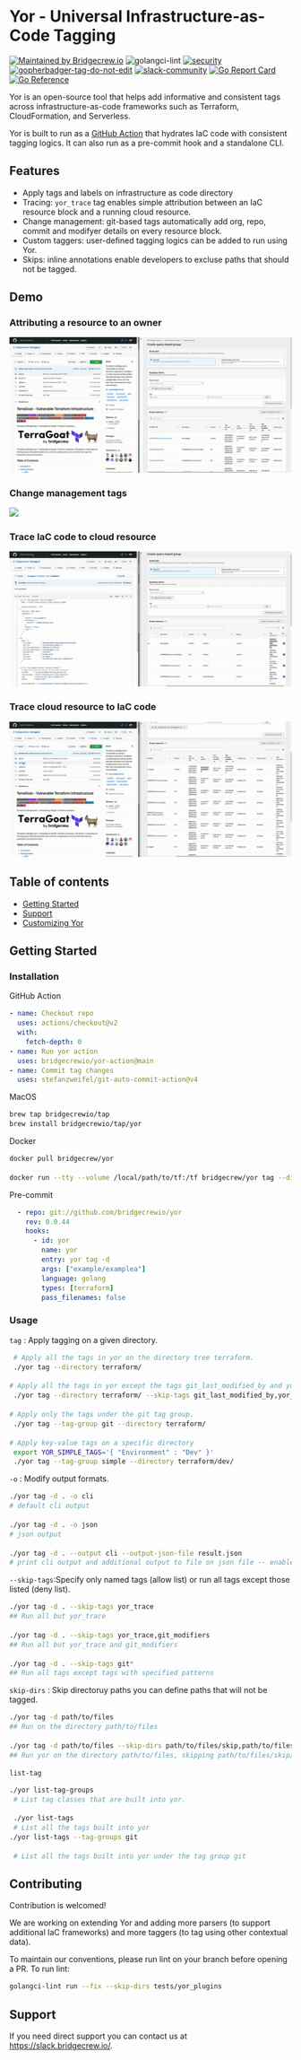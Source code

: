 # Yor - Universal Infrastructure-as-Code Tagging
[![Maintained by Bridgecrew.io](https://img.shields.io/badge/maintained%20by-bridgecrew.io-blueviolet)](https://bridgecrew.io/?utm_source=github&utm_medium=organic_oss&utm_campaign=yor)
![golangci-lint](https://github.com/bridgecrewio/yor/workflows/tests/badge.svg)
[![security](https://github.com/bridgecrewio/yor/actions/workflows/security.yml/badge.svg)](https://github.com/bridgecrewio/yor/actions/workflows/security.yml)
<a href='https://github.com/jpoles1/gopherbadger' target='_blank'>![gopherbadger-tag-do-not-edit](https://img.shields.io/badge/Go%20Coverage-82%25-brightgreen.svg?longCache=true&style=flat)</a>
[![slack-community](https://slack.bridgecrew.io/badge.svg)](https://slack.bridgecrew.io/?utm_source=github&utm_medium=organic_oss&utm_campaign=yor)
[![Go Report Card](https://goreportcard.com/badge/github.com/bridgecrewio/yor)](https://goreportcard.com/report/github.com/bridgecrewio/yor)
[![Go Reference](https://pkg.go.dev/badge/github.com/bridgecrewio/yor.svg)](https://pkg.go.dev/github.com/bridgecrewio/yor)
 
Yor is an open-source tool that helps add informative and consistent tags across infrastructure-as-code frameworks such as Terraform, CloudFormation, and Serverless.

Yor is built to run as a [GitHub Action](https://github.com/bridgecrewio/yor-action) that hydrates IaC code with consistent tagging logics. It can also run as a pre-commit hook and a standalone CLI.

## Features
* Apply tags and labels on infrastructure as code directory
* Tracing: ```yor_trace``` tag enables simple attribution between an IaC resource block and a running cloud resource.
* Change management: git-based tags automatically add org, repo, commit and modifyer details on every resource block.  
* Custom taggers: user-defined tagging logics can be added to run using Yor.
* Skips: inline annotations enable developers to excluse paths that should not be tagged.

## Demo
### Attributing a resource to an owner
![](docs/yor_owner.gif)

### Change management tags
![](docs/yor_git_tags.gif)

### Trace IaC code to cloud resource
![](docs/yor_trace.gif)

### Trace cloud resource to IaC code
![](docs/yor_file.gif)

## **Table of contents**

- [Getting Started](#getting-started)
- [Support](#support)
- [Customizing Yor](CUSTOMIZE.md)

## Getting Started

### Installation
GitHub Action
```yaml
- name: Checkout repo
  uses: actions/checkout@v2
  with:
    fetch-depth: 0
- name: Run yor action
  uses: bridgecrewio/yor-action@main
- name: Commit tag changes
  uses: stefanzweifel/git-auto-commit-action@v4
```

MacOS
```sh
brew tap bridgecrewio/tap
brew install bridgecrewio/tap/yor
```

Docker
```sh
docker pull bridgecrew/yor

docker run --tty --volume /local/path/to/tf:/tf bridgecrew/yor tag --directory /tf
```

Pre-commit
```yaml
  - repo: git://github.com/bridgecrewio/yor
    rev: 0.0.44
    hooks:
      - id: yor
        name: yor
        entry: yor tag -d
        args: ["example/examplea"]
        language: golang
        types: [terraform]
        pass_filenames: false
```

### Usage

`tag` : Apply tagging on a given directory.

```sh
 # Apply all the tags in yor on the directory tree terraform.
 ./yor tag --directory terraform/

# Apply all the tags in yor except the tags git_last_modified_by and yor_trace.
 ./yor tag --directory terraform/ --skip-tags git_last_modified_by,yor_trace

# Apply only the tags under the git tag group.
 ./yor tag --tag-group git --directory terraform/

# Apply key-value tags on a specific directory
 export YOR_SIMPLE_TAGS='{ "Environment" : "Dev" }'
 ./yor tag --tag-group simple --directory terraform/dev/

```

`-o` : Modify output formats.

```sh
./yor tag -d . -o cli
# default cli output

./yor tag -d . -o json
# json output

./yor tag -d . --output cli --output-json-file result.json
# print cli output and additional output to file on json file -- enables prgormatic analysis alongside printing human readable result
```

`--skip-tags`:Specify only named tags (allow list) or run all tags except those listed (deny list).

```sh
./yor tag -d . --skip-tags yor_trace
## Run all but yor_trace

./yor tag -d . --skip-tags yor_trace,git_modifiers
## Run all but yor_trace and git_modifiers

./yor tag -d . --skip-tags git*
## Run all tags except tags with specified patterns
```

`skip-dirs` : Skip directoruy paths you can define paths that will not be tagged.

```sh
./yor tag -d path/to/files
## Run on the directory path/to/files

./yor tag -d path/to/files --skip-dirs path/to/files/skip,path/to/files/another/skip2
## Run yor on the directory path/to/files, skipping path/to/files/skip/ and path/to/files/another/skip2/
```

`list-tag`

```sh
./yor list-tag-groups
 # List tag classes that are built into yor.
 
 ./yor list-tags
 # List all the tags built into yor
./yor list-tags --tag-groups git
 
 # List all the tags built into yor under the tag group git
```

## Contributing

Contribution is welcomed! 

We are working on extending Yor and adding more parsers (to support additional IaC frameworks) and more taggers (to tag using other contextual data).

To maintain our conventions, please run lint on your branch before opening a PR. To run lint:
```sh
golangci-lint run --fix --skip-dirs tests/yor_plugins
```

## Support

If you need direct support you can contact us at https://slack.bridgecrew.io/.
